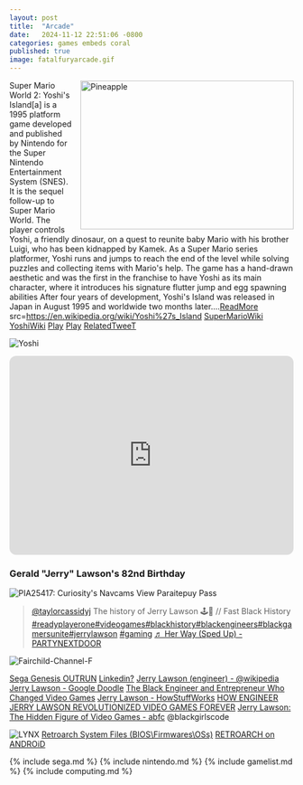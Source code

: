 ```yaml
---
layout: post
title:  "Arcade"
date:   2024-11-12 22:51:06 -0800
categories: games embeds coral
published: true
image: fatalfuryarcade.gif
---
```




<a href="https://upload.wikimedia.org/wikipedia/en/9/9a/Yoshi%27s_Island_%28Super_Mario_World_2%29_box_art.jpg"> <img src="https://upload.wikimedia.org/wikipedia/en/9/9a/Yoshi%27s_Island_%28Super_Mario_World_2%29_box_art.jpg" style="width:378px;height:263px;margin-left:15px;" align="right" alt="Pineapple" /> </a>

Super Mario World 2: Yoshi's Island[a] is a 1995 platform game developed and published by Nintendo for the Super Nintendo Entertainment System (SNES). It is the sequel follow-up to Super Mario World. The player controls Yoshi, a friendly dinosaur, on a quest to reunite baby Mario with his brother Luigi, who has been kidnapped by Kamek. As a Super Mario series platformer, Yoshi runs and jumps to reach the end of the level while solving puzzles and collecting items with Mario's help. The game has a hand-drawn aesthetic and was the first in the franchise to have Yoshi as its main character, where it introduces his signature flutter jump and egg spawning abilities
After four years of development, Yoshi's Island was released in Japan in August 1995 and worldwide two months later....[ReadMore](https://en.wikipedia.org/wiki/Yoshi%27s_Island) src=https://en.wikipedia.org/wiki/Yoshi%27s_Island [SuperMarioWiki](https://www.mariowiki.com/Super_Mario_World_2:_Yoshi%27s_Island) [YoshiWiki](https://yoshi.fandom.com/wiki/Super_Mario_World_2:_Yoshi%27s_Island) [Play](https://www.smbgames.be/mario-world-2-yoshis-island.php) [Play](https://www.retrogames.onl/2017/03/super-mario-world-2-snes.html) [RelatedTweeT](https://x.com/BubbleGumPop626/status/1748095078193934781)

![Yoshi](https://pbs.twimg.com/media/GEJ6_QKacAA-nlR?format=jpg&name=large)

<iframe style="border-radius:12px" src="https://open.spotify.com/embed/track/1EzniRQ6UM9Y5xGrmfqCgy?utm_source=generator" width="100%" height="352" frameBorder="0" allowfullscreen="" allow="autoplay; clipboard-write; encrypted-media; fullscreen; picture-in-picture" loading="lazy"></iframe>


### Gerald "Jerry" Lawson's 82nd Birthday


<picture itemprop="image" itemscope itemtype="https://schema.org/CreativeWork">
  <source srcset="https://www.google.com/logos/doodles/2022/jerry-lawsons-82nd-birthday-6753651837109552-2xa.gif" media="(orientation: landscape)" />
  <IMG alt="PIA25417: Curiosity's Navcams View Paraitepuy Pass" src="https://www.google.com/logos/doodles/2022/jerry-lawsons-82nd-birthday-6753651837109552-2xa.gif" />
</picture>



<blockquote class="tiktok-embed" cite="https://www.tiktok.com/@taylorcassidyj/video/7197459457813597486" data-video-id="7197459457813597486" style="max-width: 605px;min-width: 325px;" > <section> <a target="_blank" title="@taylorcassidyj" href="https://www.tiktok.com/@taylorcassidyj?refer=embed">@taylorcassidyj</a> The history of Jerry Lawson 🕹️👾 &#47;&#47; Fast Black History <a title="readyplayerone" target="_blank" href="https://www.tiktok.com/tag/readyplayerone?refer=embed">#readyplayerone</a><a title="videogames" target="_blank" href="https://www.tiktok.com/tag/videogames?refer=embed">#videogames</a><a title="blackhistory" target="_blank" href="https://www.tiktok.com/tag/blackhistory?refer=embed">#blackhistory</a><a title="blackengineers" target="_blank" href="https://www.tiktok.com/tag/blackengineers?refer=embed">#blackengineers</a><a title="blackgamersunite" target="_blank" href="https://www.tiktok.com/tag/blackgamersunite?refer=embed">#blackgamersunite</a><a title="jerrylawson" target="_blank" href="https://www.tiktok.com/tag/jerrylawson?refer=embed">#jerrylawson</a> <a title="gaming" target="_blank" href="https://www.tiktok.com/tag/gaming?refer=embed">#gaming</a> <a target="_blank" title="♬ Her Way (Sped Up) - PARTYNEXTDOOR" href="https://www.tiktok.com/music/Her-Way-Sped-Up-7123654694953585454?refer=embed">♬ Her Way (Sped Up) - PARTYNEXTDOOR</a> </section> </blockquote> <script async src="https://www.tiktok.com/embed.js"></script>


<picture itemprop="image" itemscope itemtype="https://schema.org/gamePlatform">
  <source srcset="https://upload.wikimedia.org/wikipedia/commons/thumb/3/34/Fairchild-Channel-F.png/1280px-Fairchild-Channel-F.png" media="(orientation: landscape)" />
  <IMG alt="Fairchild-Channel-F" src="https://upload.wikimedia.org/wikipedia/commons/thumb/3/34/Fairchild-Channel-F.png/1280px-Fairchild-Channel-F.png" />
</picture>

[Sega Genesis OUTRUN](https://x.com/thakasartu/status/1848418360884924630)
[Linkedin?](https://ca.linkedin.com/in/jason-lawson-552829104) [Jerry Lawson (engineer) - @wikipedia](https://en.wikipedia.org/wiki/Jerry_Lawson_(engineer))
[Jerry Lawson - Google Doodle](https://en.wikipedia.org/wiki/Jerry_Lawson_(engineer)) [The Black Engineer and Entrepreneur Who Changed Video Games](https://artsandculture.google.com/story/jerry-lawson-the-black-engineer-and-entrepreneur-who-changed-video-games-the-strong/sAXRgC0NUykHLA?hl=en) [Jerry Lawson - HowStuffWorks](https://science.howstuffworks.com/innovation/big-thinkers/jerry-lawson.htm) [HOW ENGINEER JERRY LAWSON REVOLUTIONIZED VIDEO GAMES FOREVER](https://www.thevideogamelibrary.org/book/jerry-changed-the-game-how-engineer-jerry-lawson-revolutionized-video-games-forever) [Jerry Lawson: The Hidden Figure of Video Games - abfc](https://www.abfc.co/jerry-lawson-the-hidden-figure-of-video-games/) @blackgirlscode

![LYNX](https://ia800203.us.archive.org/27/items/lynx_20240322/lynx.png)
[Retroarch System Files (BIOS\Firmwares\OSs)](https://archive.org/details/RetroarchSystemFiles) [RETROARCH on ANDROiD](https://x.com/RicoThaka/status/1709685779004596677)

{% include sega.md %}
{% include nintendo.md %}
{% include gamelist.md %}
{% include computing.md %}